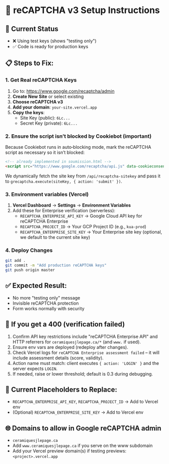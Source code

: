 # 🔐 reCAPTCHA v3 Setup Instructions

## 🎯 Current Status
- ❌ Using test keys (shows "testing only")
- ✅ Code is ready for production keys

## 📋 Steps to Fix:

### 1. Get Real reCAPTCHA Keys
1. Go to: https://www.google.com/recaptcha/admin
2. **Create New Site** or select existing
3. **Choose reCAPTCHA v3**
4. **Add your domain**: `your-site.vercel.app`
5. **Copy the keys**:
   - Site Key (public): `6Lc...` 
   - Secret Key (private): `6Lc...`

### 2. Ensure the script isn’t blocked by Cookiebot (important)
Because Cookiebot runs in auto‑blocking mode, mark the reCAPTCHA script as necessary so it isn’t blocked:

```html
<!-- already implemented in soumission.html -->
<script src="https://www.google.com/recaptcha/api.js" data-cookieconsent="ignore" type="text/javascript" async defer></script>
```

We dynamically fetch the site key from `/api/recaptcha-sitekey` and pass it to `grecaptcha.execute(siteKey, { action: 'submit' })`.

### 3. Environment variables (Vercel)
1. **Vercel Dashboard** → **Settings** → **Environment Variables**
2. Add these for Enterprise verification (serverless):
   - `RECAPTCHA_ENTERPRISE_API_KEY` → Google Cloud API key for reCAPTCHA Enterprise
   - `RECAPTCHA_PROJECT_ID` → Your GCP Project ID (e.g., `kua-prod`) 
   - `RECAPTCHA_ENTERPRISE_SITE_KEY` → Your Enterprise site key (optional, we default to the current site key)

### 4. Deploy Changes
```bash
git add .
git commit -m "Add production reCAPTCHA keys"
git push origin master
```

## ✅ Expected Result:
- No more "testing only" message
- Invisible reCAPTCHA protection
- Form works normally with security

## 🐛 If you get a 400 (verification failed)
1. Confirm API key restrictions include "reCAPTCHA Enterprise API" and HTTP referrers for `ceramiquesjlepage.ca/*` (and `www.` if used).
2. Ensure env vars are deployed (redeploy after changes).
3. Check Vercel logs for `reCAPTCHA Enterprise assessment failed` – it will include assessment details (score, validity).
4. Action name must match: client executes `{ action: 'LOGIN' }` and the server expects `LOGIN`.
5. If needed, raise or lower threshold; default is 0.3 during debugging.

## 🔧 Current Placeholders to Replace:
- `RECAPTCHA_ENTERPRISE_API_KEY`, `RECAPTCHA_PROJECT_ID` → Add to Vercel env
- (Optional) `RECAPTCHA_ENTERPRISE_SITE_KEY` → Add to Vercel env

## 🌐 Domains to allow in Google reCAPTCHA admin
- `ceramiquesjlepage.ca`
- Add `www.ceramiquesjlepage.ca` if you serve on the www subdomain
- Add your Vercel preview domain(s) if testing previews: `<project>.vercel.app`
